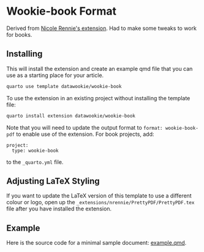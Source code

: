 # Wookie-book Format

Derived from [Nicole Rennie's extension](https://nrennie.rbind.io/blog/pdf-quarto/making-pretty-pdf-quarto/). Had to make some tweaks to work for books.

## Installing

This will install the extension and create an example qmd file that you can use as a starting place for your article.

```bash
quarto use template datawookie/wookie-book
```

To use the extension in an existing project without installing the template file:

``` bash
quarto install extension datawookie/wookie-book
```
Note that you will need to update the output format to `format: wookie-book-pdf` to enable use of the extension. For book projects, add:

```
project:
  type: wookie-book
```

to the `_quarto.yml` file.

## Adjusting LaTeX Styling

If you want to update the LaTeX version of this template to use a different colour or logo, open up the `_extensions/nrennie/PrettyPDF/PrettyPDF.tex` file after you have installed the extension.

## Example

Here is the source code for a minimal sample document: [example.qmd](example.qmd).
